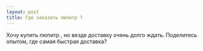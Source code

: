 ```yaml
---
layout: post 
title: Где заказать пюпитр ? 
--- 
```

Хочу купить пюпитр , но везде доставку очень долго ждать. Поделитесь опытом, где самая быстрая доставка?